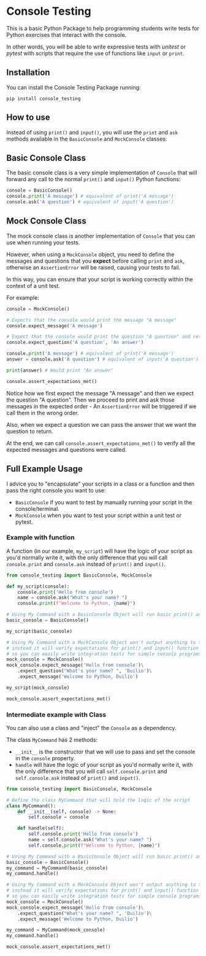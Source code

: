 # Console Testing

This is a basic Python Package to help programming students write tests for Python exercises that interact with the console.

In other words, you will be able to write expressive tests with *unitest* or *pytest* with scripts that require the use of functions like `input` or `print`.

## Installation

You can install the Console Testing Package running:

`pip install console_testing`

## How to use

Instead of using `print()` and `input()`, you will use the `print` and `ask` methods available in the `BasicConsole` and `MockConsole` classes:

## Basic Console Class

The basic console class is a very simple implementation of `Console` that will forward any call to the normal `print()` and `input()` Python functions:

```python
console = BasicConsole()
console.print('A message') # equivalent of print('A message')
console.ask('A question') # equivalent of input('A question')
```

## Mock Console Class

The mock console class is another implementation of `Console` that you can use when running your tests.

However, when using a `MockConsole` object, you need to define the messages and questions that you **expect** before calling `print` and `ask`, otherwise an `AssertionError` will be raised, causing your tests to fail.

In this way, you can ensure that your script is working correctly within the context of a unit test.

For example:

```python
console = MockConsole()

# Expects that the console would print the message "A message"
console.expect_message('A message')

# Expect that the console would print the question "A question" and return the answer "An answer"
console.expect_question('A question', 'An answer')

console.print('A message') # equivalent of print('A message')
answer = console.ask('A question') # equivalent of input('A question')

print(answer) # Would print "An answer"

console.assert_expectations_met()
```

Notice how we first expect the message "A message" and then we expect the question "A question". Then we proceed to print and ask those messages in the expected order - An `AssertionError` will be triggered if we call them in the wrong order.

Also, when we expect a question we can pass the answer that we want the question to return.

At the end, we can call `console.assert_expectations_met()` to verify all the expected messages and questions were called.

## Full Example Usage

I advice you to "encapsulate" your scripts in a class or a function and then pass the right console you want to use:

- `BasicConsole` if you want to test by manually running your script in the console/terminal.
- `MockConsole` when you want to test your script within a unit test or pytest.

### Example with function

A function (in our example, `my_script`) will have the logic of your script as you'd normally write it, with the only difference that you will call `console.print` and `console.ask` instead of `print()` and `input()`.

```python
from console_testing import BasicConsole, MockConsole

def my_script(console): 
    console.print('Hello from console')
    name = console.ask("What's your name? ")
    console.print(f"Welcome to Python, {name}")

# Using My Command with a BasicConsole Object will run basic print() and input() calls.
basic_console = BasicConsole()

my_script(basic_console)

# Using My Command with a MockConsole Object won't output anything to the console,
# instead it will verify expectations for print() and input() function calls,
# so you can easily write integration tests for simple console programs.
mock_console = MockConsole()
mock_console.expect_message('Hello from console')\
    .expect_question("What's your name? ", 'Duilio')\
    .expect_message('Welcome to Python, Duilio')

my_script(mock_console)

mock_console.assert_expectations_met()
```

### Intermediate example with Class

You can also use a class and "inject" the `Console` as a dependency.

The class `MyCommand` has 2 methods:

- `__init__` is the constructor that we will use to pass and set the console in the `console` property.
- `handle` will have the logic of your script as you'd normally write it, with the only difference that you will call `self.console.print` and `self.console.ask` instead of `print()` and `input()`.

```python
from console_testing import BasicConsole, MockConsole

# Define the class MyCommand that will hold the logic of the script
class MyCommand(): 
    def __init__(self, console) -> None:
        self.console = console

    def handle(self):
        self.console.print('Hello from console')
        name = self.console.ask("What's your name? ")
        self.console.print(f"Welcome to Python, {name}")

# Using My Command with a BasicConsole Object will run basic print() and input() calls.
basic_console = BasicConsole()
my_command = MyCommand(basic_console)
my_command.handle()

# Using My Command with a MockConsole Object won't output anything to the console,
# instead it will verify expectations for print() and input() function calls,
# so you can easily write integration tests for simple console programs.
mock_console = MockConsole()
mock_console.expect_message('Hello from console')\
    .expect_question("What's your name? ", 'Duilio')\
    .expect_message('Welcome to Python, Duilio')

my_command = MyCommand(mock_console)
my_command.handle()

mock_console.assert_expectations_met()
```